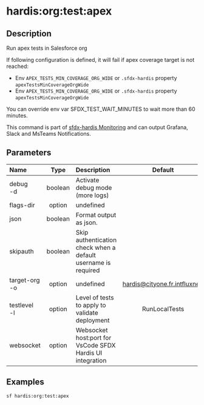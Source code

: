 <!-- This file has been generated with command 'sf hardis:doc:plugin:generate'. Please do not update it manually or it may be overwritten -->
# hardis:org:test:apex

## Description

Run apex tests in Salesforce org

If following configuration is defined, it will fail if apex coverage target is not reached:

- Env `APEX_TESTS_MIN_COVERAGE_ORG_WIDE` or `.sfdx-hardis` property `apexTestsMinCoverageOrgWide`
- Env `APEX_TESTS_MIN_COVERAGE_ORG_WIDE` or `.sfdx-hardis` property `apexTestsMinCoverageOrgWide`

You can override env var SFDX_TEST_WAIT_MINUTES to wait more than 60 minutes.

This command is part of [sfdx-hardis Monitoring](https://sfdx-hardis.cloudity.com/salesforce-monitoring-apex-tests/) and can output Grafana, Slack and MsTeams Notifications.


## Parameters

| Name              |  Type   | Description                                                   |           Default            | Required |                                Options                                 |
|:------------------|:-------:|:--------------------------------------------------------------|:----------------------------:|:--------:|:----------------------------------------------------------------------:|
| debug<br/>-d      | boolean | Activate debug mode (more logs)                               |                              |          |                                                                        |
| flags-dir         | option  | undefined                                                     |                              |          |                                                                        |
| json              | boolean | Format output as json.                                        |                              |          |                                                                        |
| skipauth          | boolean | Skip authentication check when a default username is required |                              |          |                                                                        |
| target-org<br/>-o | option  | undefined                                                     | hardis@cityone.fr.intfluxne2 |          |                                                                        |
| testlevel<br/>-l  | option  | Level of tests to apply to validate deployment                |        RunLocalTests         |          | NoTestRun<br/>RunSpecifiedTests<br/>RunLocalTests<br/>RunAllTestsInOrg |
| websocket         | option  | Websocket host:port for VsCode SFDX Hardis UI integration     |                              |          |                                                                        |

## Examples

```shell
sf hardis:org:test:apex
```


